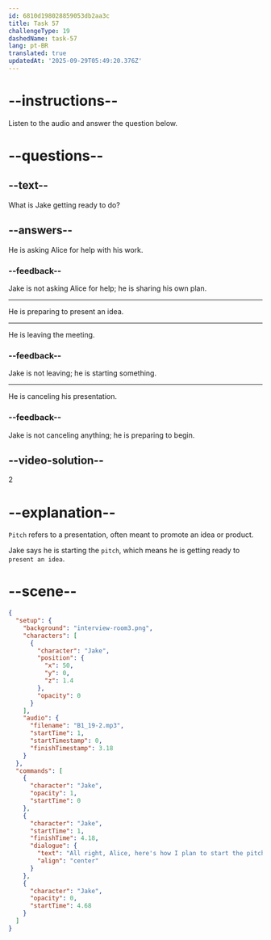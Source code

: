```yaml
---
id: 6810d198028859053db2aa3c
title: Task 57
challengeType: 19
dashedName: task-57
lang: pt-BR
translated: true
updatedAt: '2025-09-29T05:49:20.376Z'
---
```


<!-- (Audio) Jake: Alright, Alice, here's how I plan to start the pitch. -->

# --instructions--

Listen to the audio and answer the question below.

# --questions--

## --text--

What is Jake getting ready to do?

## --answers--

He is asking Alice for help with his work.

### --feedback--

Jake is not asking Alice for help; he is sharing his own plan.

---

He is preparing to present an idea.

---

He is leaving the meeting.

### --feedback--

Jake is not leaving; he is starting something.

---

He is canceling his presentation.

### --feedback--

Jake is not canceling anything; he is preparing to begin.

## --video-solution--

2

# --explanation--

`Pitch` refers to a presentation, often meant to promote an idea or product.

Jake says he is starting the `pitch`, which means he is getting ready to `present an idea`.

# --scene--

```json
{
  "setup": {
    "background": "interview-room3.png",
    "characters": [
      {
        "character": "Jake",
        "position": {
          "x": 50,
          "y": 0,
          "z": 1.4
        },
        "opacity": 0
      }
    ],
    "audio": {
      "filename": "B1_19-2.mp3",
      "startTime": 1,
      "startTimestamp": 0,
      "finishTimestamp": 3.18
    }
  },
  "commands": [
    {
      "character": "Jake",
      "opacity": 1,
      "startTime": 0
    },
    {
      "character": "Jake",
      "startTime": 1,
      "finishTime": 4.18,
      "dialogue": {
        "text": "All right, Alice, here's how I plan to start the pitch.",
        "align": "center"
      }
    },
    {
      "character": "Jake",
      "opacity": 0,
      "startTime": 4.68
    }
  ]
}
```
